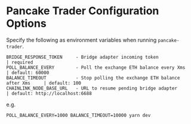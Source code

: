 # Pancake Trader Configuration Options

Specify the following as environment variables when running `pancake-trader`.

```
BRIDGE_RESPONSE_TOKEN     - Bridge adapter incoming token                       | required
POLL_BALANCE_EVERY        - Poll the exchange ETH balance every Xms             | default: 60000
BALANCE_TIMEOUT           - Stop polling the exchange ETH balance after Xms     | default: 100
CHAINLINK_NODE_BASE_URL   - URL to resume pending bridge adapter                | default: http://localhost:6688
```

e.g.

```
POLL_BALANCE_EVERY=1000 BALANCE_TIMEOUT=10000 yarn dev
```

